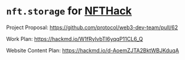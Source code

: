 # `nft.storage` for [NFTHack](https://nfthack.ethglobal.co/)

Project Proposal: https://github.com/protocol/web3-dev-team/pull/62

Work Plan: https://hackmd.io/W1fRyIvbTI6yqqP11CL6_Q

Website Content Plan: https://hackmd.io/d-AoemZJTA2BktWBJKduqA
